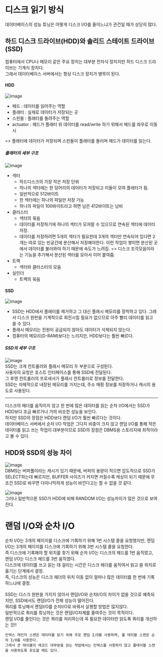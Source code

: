 # 디스크 읽기 방식
데이터베이스의 성능 튜닝은 어떻게 디스크 I/O를 줄이느냐가 관건일 때가 상당히 많다.  

## 하드 디스크 드라이브(HDD)와 솔리드 스테이트 드라이브(SSD)
컴퓨터에서 CPU나 메모리 같은 주요 장치는 대부분 전자식 장치지만 하드 디스크 드라이브는 기계식 장치다.  
그래서 데이터베이스 서버에서는 항상 디스크 장치가 병목이 된다.  

#### HDD
![image](https://github.com/RealMySQL-Study/REAL_MYSQL_STUDY/assets/67637716/d8519252-fd7f-47eb-b6c8-06e61a7556ae)  

* 헤드 : 데이터를 읽어주는 역할
* 플래터 : 실제로 데이터가 저장되는 곳
* 스핀들 : 플래터를 돌려주는 역할
* actuator : 헤드가 플래터 위 데이터를 read/write 하기 위해서 헤드를 좌우로 이동시

=> 플래터에 데이터가 저장되며 스핀들이 플래터를 돌리며 헤드가 데이터를 읽는다.  

##### 플래터의 세부 구조
![image](https://github.com/RealMySQL-Study/REAL_MYSQL_STUDY/assets/67637716/129e4e70-1c7e-4794-8de1-1a819fb90548)  

* 섹터
  * 하드디스크의 가장 작은 저장 단위
  * 하나의 섹터에는 한 덩어리의 데이터가 저장되고 이들이 모여 플래터가 됨.
  * 일반적으로 512바이트
  * 한 섹터에는 하나의 파일만 저장 가능
  * 하나의 파일이 100바이트라고 하면 남은 412바이트는 낭비
* 클러스터
  * 섹터의 묶음
  * 데이터를 저장하기에 하나의 섹터가 모자랄 수 있으므로 연속된 섹터에 데이터 저장.
  * 데이터를 저장하려면 5개의 섹터가 필요한데 3개의 섹터만 연속되어 있다면 2개는 따로 있는 빈공간에 분산해서 저장해야한다. 이런 작업이 쌓이면 분산된 곳에서 데이터를 불러와야 하기 때문에 속도가 느려짐. => 디스크 조각모음이라는 기능을 추가해서 분산된 섹터를 모아서 이어 붙여줌.
* 트랙
  * 섹터와 클러스터의 모음
* 실린더
  * 트랙의 묶음
 
#### SSD
![image](https://github.com/RealMySQL-Study/REAL_MYSQL_STUDY/assets/67637716/787c0eb0-5b00-4874-aade-2f8767a286cb)  

* SSD는 HDD에서 플래터를 제거하고 그 대신 플래시 메모리를 장착하고 있다. 그래서 디스크 원판을 기계적으로 회전시킬 필요가 없으므로 아주 빨리 데이터를 읽고 쓸 수 있다.  
* 플래시 메모리는 전원이 공급되지 않아도 데이터가 삭제되지 않는다.  
* 컴퓨터의 메모리(D-RAM)보다는 느리지만, HDD보다는 훨씬 빠르다.

##### SSD의 세부 구조
![image](https://github.com/RealMySQL-Study/REAL_MYSQL_STUDY/assets/67637716/af3d16d6-49a7-4b52-b1d7-370c1b411445)  
SSD는 크게 컨트롤러와 플래시 메모리 두 부분으로 구성된다.  
사용자의 요청은 호스트 인터페이스를 통해 SSD에 전달된다.  
그 후엔 컨트롤러의 프로세서가 플래시 컨트롤러로 정보를 전달한다.  
SSD는 자체적으로 내장된 메모리를 가지는데, 주소 매핑 정보를 저장하거나 캐시의 용도로 사용된다.  


<hr>

디스크의 헤더를 움직이지 않고 한 번에 많은 데이터를 읽는 순차 I/O에서는 SSD가 HDD보다 조금 빠르거나 거의 비슷한 성능을 보인다.  
하지만 SSD의 장점은 HDD보다 랜덤 I/O가 훨씬 빠르다는 것이다.  
데이터베이스 서버에서 순차 I/O 작업은 그다지 비중이 크지 않고 랜덤 I/O를 통해 작은 데이터를 읽고 쓰는 작업이 대부분이므로  SSD의 장점은 DBMS용 스토리지에 최적이라고 볼 수 있다.  


## HDD와 SSD의 성능 차이
![image](https://github.com/RealMySQL-Study/REAL_MYSQL_STUDY/assets/67637716/f0c39208-32e8-4251-8fb3-f72633d3059a)  
DBMS는 버퍼풀이라는 캐시가 있기 때문에, 버퍼의 용량이 적으면 압도적으로 SSD가 SELECT하는데 빠르지만, BUFFER 사이즈가 커지면 커질수록 캐싱이 되기 때문에 무조건 SSD로 바꾸면 다이나믹하게 성능이 바낀다고는 할 수 없을 것 같다.  

![image](https://github.com/RealMySQL-Study/REAL_MYSQL_STUDY/assets/67637716/31fab709-4dd0-44a2-bf34-8c3425fb49a6)  
그러나 일반적으론 SSD가 HDD에 비해 RANDOM I/O는 성능차이가 많은 것으로 보여진다.  

# 랜덤 I/O와 순차 I/O
순차 I/O는 3개의 페이지를 디스크에 기록하기 위해 1번 시스템 콜을 요청했지만, 랜덤 I/O는 3개의 페이지를 디스크에 기록하기 위해 3번 시스템 콜을 요청한다.  
즉 디스크에 기록해야 할 위치를 찾기 위해 순차 I/O는 디스크의 헤드를 1번 움직였고, 랜덤 I/O는 디스크 헤드를 3번 움직였다.  
디스크에 데이터를 쓰고 읽는 데 걸리는 시간은 디스크 헤더를 움직여서 읽고 쓸 위치로 옮기는 단계에서 결정.  
즉, 디스크의 성능은 디스크 헤더의 위치 이동 없이 얼마나 많은 데이터를 한 번에 기록하느냐에 결정.  
<br>
SSD는 디스크 원판을 가지지 않아서 랜덤I/O와 순차I/O의 차이가 없을 것으로 예측되지만, SSD에서도 랜덤I/O가 전체 성능이 떨어진다.  
쿼리를 튜닝해서  랜덤I/O를 순차I/O로 바꿔서 실행할 방법은 많지않다.  
일반적으로 쿼리를 튜닝하는 것은 랜덤I/O자체를 줄여주는 것이 목적이다.  
랜덤 I/O를 줄인다는 것은 쿼리를 처리하는데 꼭 필요한 데이터만 읽도록 쿼리를 개선하는 것!!  

```
인덱스 레인지 스캔은 데이터를 읽기 위해 주로 랜덤 I/O를 사용하며, 풀 테이블 스캔은 순차 I/O를 사용한다.
그래서 큰 테이블의 레코드 대부분을 읽는 작업에서는 인덱스를 사용하지 않고 풀테이블 스캔을 사용하도록 유도할 때도 있다.
```  





